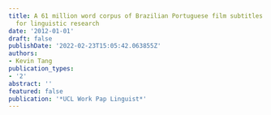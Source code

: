 ```yaml
---
title: A 61 million word corpus of Brazilian Portuguese film subtitles as a resource
  for linguistic research
date: '2012-01-01'
draft: false
publishDate: '2022-02-23T15:05:42.063855Z'
authors:
- Kevin Tang
publication_types:
- '2'
abstract: ''
featured: false
publication: '*UCL Work Pap Linguist*'
---
```


